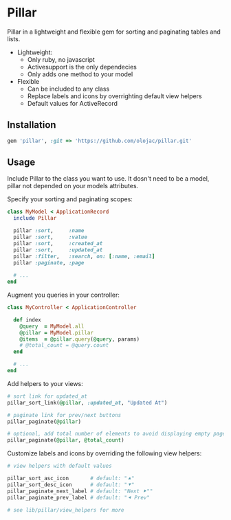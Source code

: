 # Pillar

Pillar in a lightweight and flexible gem for sorting and paginating tables and lists.

- Lightweight:
  - Only ruby, no javascript
  - Activesupport is the only dependecies
  - Only adds one method to your model
- Flexible
  - Can be included to any class
  - Replace labels and icons by overrighting default view helpers
  - Default values for ActiveRecord

## Installation

```ruby
gem 'pillar', :git => 'https://github.com/olojac/pillar.git'
```

## Usage

Include Pillar to the class you want to use. It dosn't need to be a model, pillar not depended on your models attributes.

Specify your sorting and paginating scopes:

```ruby
class MyModel < ApplicationRecord
  include Pillar

  pillar :sort,     :name
  pillar :sort,     :value
  pillar :sort,     :created_at
  pillar :sort,     :updated_at
  pillar :filter,   :search, on: [:name, :email]
  pillar :paginate, :page
    
  # ...
end
```

Augment you queries in your controller:

```ruby
class MyController < ApplicationController

  def index
    @query  = MyModel.all
    @pillar = MyModel.pillar
    @items  = @pillar.query(@query, params)
    # @total_count = @query.count
  end

  # ...
end
```

Add helpers to your views:

```ruby
# sort link for updated_at
pillar_sort_link(@pillar, :updated_at, "Updated At")

# paginate link for prev/next buttons
pillar_paginate(@pillar)

# optional, add total number of elements to avoid displaying empty pages
pillar_paginate(@pillar, @total_count)
```

Customize labels and icons by overriding the following view helpers:

```ruby
# view helpers with default values

pillar_sort_asc_icon       # default: "⯅"
pillar_sort_desc_icon      # default: "⯆"
pillar_paginate_next_label # default: "Next ⯈""
pillar_paginate_prev_label # default: "⯇ Prev"

# see lib/pillar/view_helpers for more
```

